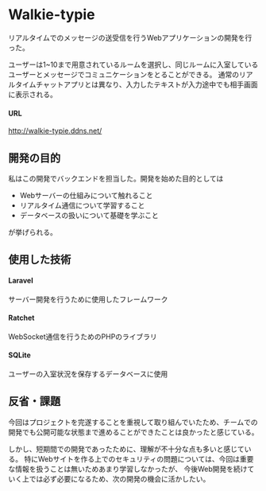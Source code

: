 # Walkie-typie

リアルタイムでのメッセージの送受信を行うWebアプリケーションの開発を行った。

ユーザーは1~10まで用意されているルームを選択し、同じルームに入室しているユーザーとメッセージでコミュニケーションをとることができる。
通常のリアルタイムチャットアプリとは異なり、入力したテキストが入力途中でも相手画面に表示される。

#### URL
http://walkie-typie.ddns.net/

## 開発の目的
私はこの開発でバックエンドを担当した。開発を始めた目的としては
* Webサーバーの仕組みについて触れること
* リアルタイム通信について学習すること
* データベースの扱いについて基礎を学ぶこと

が挙げられる。

## 使用した技術
#### Laravel
サーバー開発を行うために使用したフレームワーク
#### Ratchet
WebSocket通信を行うためのPHPのライブラリ
#### SQLite
ユーザーの入室状況を保存するデータベースに使用

## 反省・課題
今回はプロジェクトを完遂することを重視して取り組んでいたため、チームでの開発でも公開可能な状態まで進めることができたことは良かったと感じている。

しかし、短期間での開発であったために、理解が不十分な点も多いと感じている。
特にWebサイトを作る上でのセキュリティの問題については、今回は重要な情報を扱うことは無いためあまり学習しなかったが、
今後Web開発を続けていく上では必ず必要になるため、次の開発の機会に活かしたい。
